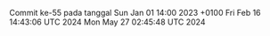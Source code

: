 Commit ke-55 pada tanggal Sun Jan 01 14:00 2023 +0100
Fri Feb 16 14:43:06 UTC 2024
Mon May 27 02:45:48 UTC 2024
